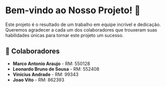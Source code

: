 # Bem-vindo ao Nosso Projeto! 🚀

Este projeto é o resultado de um trabalho em equipe incrível e dedicação. Queremos agradecer a cada um dos colaboradores que trouxeram suas habilidades únicas para tornar este projeto um sucesso.

## 🌟 Colaboradores

- **Marco Antonio Araujo** - RM: 550128
- **Leonardo Bruno de Sousa** - RM: 552408
- **Vinicius Andrade** - RM: 99343
- **Joao Vito** - RM: 862393
